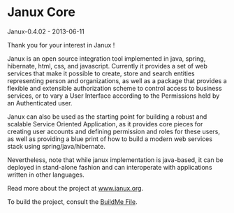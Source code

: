 Janux Core
==========
Janux-0.4.02 - 2013-06-11

Thank you for your interest in Janux !

Janux is an open source integration tool implemented in java, spring, hibernate, html, css, and javascript. Currently it provides a set of web services that make it possible to create, store and search entities representing person and organizations, as well as a package that provides a flexible and extensible authorization scheme to control access to business services, or to vary a User Interface according to the Permissions held by an Authenticated user.

Janux can also be used as the starting point for building a robust and scalable Service Oriented Application, as it provides core pieces for creating user accounts and defining permission and roles for these users, as well as providing a blue print of how to build a modern web services stack using spring/java/hibernate.

Nevertheless, note that while janux implementation is java-based, it can be deployed in stand-alone
fashion and can interoperate with applications written in other languages.

Read more about the project at <a href="http://www.janux.org">www.janux.org</a>.

To build the project, consult the <a href="http://github.com/janux/janux-core/blob/master/BuildMe.md">BuildMe File</a>.
